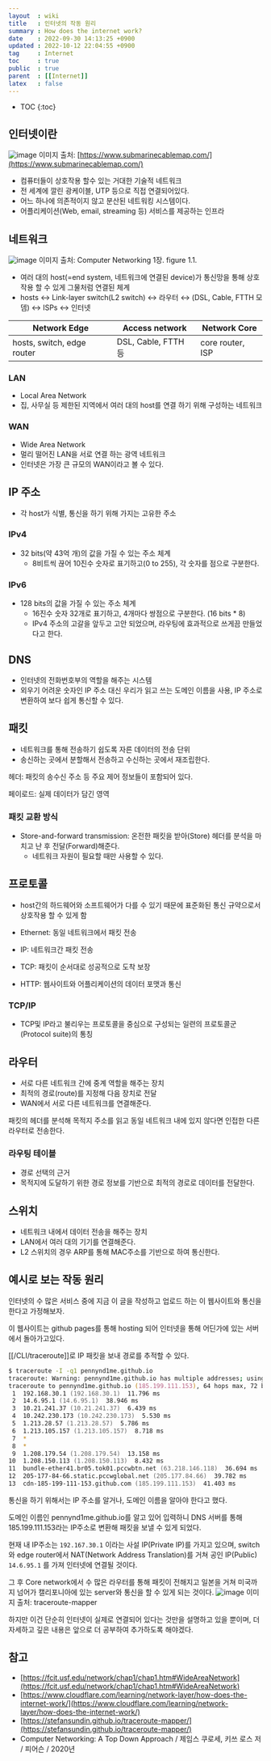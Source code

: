 ```yaml
---
layout  : wiki
title   : 인터넷의 작동 원리
summary : How does the internet work?
date    : 2022-09-30 14:13:25 +0900
updated : 2022-10-12 22:04:55 +0900
tag     : Internet
toc     : true
public  : true
parent  : [[Internet]]
latex   : false
---
```

* TOC
{:toc}

## 인터넷이란

![image]( /resource/wiki/how-does-the-internet-work/193767971-e5d8cab6-52fc-4aba-982d-b8f9605a87e5.png )
이미지 출처: [https://www.submarinecablemap.com/](https://www.submarinecablemap.com/)

- 컴퓨터들이 상호작용 할수 있는 거대한 기술적 네트워크
- 전 세계에 깔린 광케이블, UTP 등으로 직접 연결되어있다.
- 어느 하나에 의존적이지 않고 분산된 네트워킹 시스템이다.
- 어플리케이션(Web, email, streaming 등) 서비스를 제공하는 인프라

## 네트워크

![image]( /resource/wiki/how-does-the-internet-work/194316474-99c8b996-fb1d-454e-816e-e652eae4e896.png )
이미지 출처: Computer Networking 1장. figure 1.1.

- 여러 대의 host(=end system, 네트워크에 연결된 device)가 통신망을 통해 상호작용 할 수 있게 그물처럼 연결된 체계
- hosts ↔ Link-layer switch(L2 switch) ↔ 라우터 ↔ (DSL, Cable, FTTH 모뎀) ↔ ISPs ↔ 인터넷

| Network Edge               | Access network             | Network Core     |
|----------------------------|----------------------------|------------------|
| hosts, switch, edge router | DSL, Cable, FTTH 등        | core router, ISP |

### LAN

- Local Area Network
- 집, 사무실 등 제한된 지역에서 여러 대의 host를 연결 하기 위해 구성하는 네트워크

### WAN

- Wide Area Network
- 멀리 떨어진 LAN을 서로 연결 하는 광역 네트워크
- 인터넷은 가장 큰 규모의 WAN이라고 볼 수 있다.

## IP 주소

- 각 host가 식별, 통신을 하기 위해 가지는 고유한 주소

### IPv4

- 32 bits(약 43억 개)의 값을 가질 수 있는 주소 체계
  - 8비트씩 끊어 10진수 숫자로 표기하고(0 to 255), 각 숫자를 점으로 구분한다.

### IPv6

- 128 bits의 값을 가질 수 있는 주소 체계
  - 16진수 숫자 32개로 표기하고, 4개마다 쌍점으로 구분한다. (16 bits * 8)
  - IPv4 주소의 고갈을 앞두고 고안 되었으며, 라우팅에 효과적으로 쓰게끔 만들었다고 한다.

## DNS

- 인터넷의 전화번호부의 역할을 해주는 시스템
- 외우기 어려운 숫자인 IP 주소 대신 우리가 읽고 쓰는 도메인 이름을 사용, IP 주소로 변환하여 보다 쉽게 통신할 수 있다.

## 패킷

- 네트워크를 통해 전송하기 쉽도록 자른 데이터의 전송 단위
- 송신하는 곳에서 분할해서 전송하고 수신하는 곳에서 재조립한다.

헤더: 패킷의 송수신 주소 등 주요 제어 정보들이 포함되어 있다.

페이로드: 실제 데이터가 담긴 영역

### 패킷 교환 방식

- Store-and-forward transmission: 온전한 패킷을 받아(Store) 헤더를 분석을 마치고 난 후 전달(Forward)해준다.
  - 네트워크 자원이 필요할 때만 사용할 수 있다.

## 프로토콜

- host간의 하드웨어와 소프트웨어가 다를 수 있기 때문에 표준화된 통신 규약으로서 상호작용 할 수 있게 함

- Ethernet: 동일 네트워크에서 패킷 전송
- IP: 네트워크간 패킷 전송
- TCP: 패킷이 순서대로 성공적으로 도착 보장
- HTTP: 웹사이트와 어플리케이션의 데이터 포맷과 통신

### TCP/IP

- TCP및 IP라고 불리우는 프로토콜을 중심으로 구성되는 일련의 프로토콜군(Protocol suite)의 통칭

## 라우터

- 서로 다른 네트워크 간에 중계 역할을 해주는 장치
- 최적의 경로(route)를 지정해 다음 장치로 전달
- WAN에서 서로 다른 네트워크를 연결해준다.

패킷의 헤더를 분석해 목적지 주소를 읽고 동일 네트워크 내에 있지 않다면 인접한 다른 라우터로 전송한다.

### 라우팅 테이블

- 경로 선택의 근거
- 목적지에 도달하기 위한 경로 정보를 기반으로 최적의 경로로 데이터를 전달한다.

## 스위치

- 네트워크 내에서 데이터 전송을 해주는 장치
- LAN에서 여러 대의 기기를 연결해준다.
- L2 스위치의 경우 ARP를 통해 MAC주소를 기반으로 하여 통신한다.

## 예시로 보는 작동 원리

인터넷의 수 많은 서비스 중에 지금 이 글을 작성하고 업로드 하는 이 웹사이트와 통신을 한다고 가정해보자.

이 웹사이트는 github pages를 통해 hosting 되어 인터넷을 통해 어딘가에 있는 서버에서 돌아가고있다.

[[/CLI/traceroute]]로 IP 패킷을 보내 경로를 추적할 수 있다.

```zsh
$ traceroute -I -q1 pennynd1me.github.io
traceroute: Warning: pennynd1me.github.io has multiple addresses; using 185.199.111.153
traceroute to pennynd1me.github.io (185.199.111.153), 64 hops max, 72 byte packets
 1  192.168.30.1 (192.168.30.1)  11.796 ms
 2  14.6.95.1 (14.6.95.1)  38.946 ms
 3  10.21.241.37 (10.21.241.37)  6.439 ms
 4  10.242.230.173 (10.242.230.173)  5.530 ms
 5  1.213.28.57 (1.213.28.57)  5.786 ms
 6  1.213.105.157 (1.213.105.157)  8.718 ms
 7  *
 8  *
 9  1.208.179.54 (1.208.179.54)  13.158 ms
10  1.208.150.113 (1.208.150.113)  8.432 ms
11  bundle-ether41.br05.tok01.pccwbtn.net (63.218.146.118)  36.694 ms
12  205-177-84-66.static.pccwglobal.net (205.177.84.66)  39.782 ms
13  cdn-185-199-111-153.github.com (185.199.111.153)  41.403 ms
```

통신을 하기 위해서는 IP 주소를 알거나, 도메인 이름을 알아야 한다고 했다.

도메인 이름인 pennynd1me.github.io를 알고 있어 입력하니 DNS 서버를 통해 185.199.111.153라는 IP주소로 변환해 패킷을 보낼 수 있게 되었다.

현재 내 IP주소는 `192.167.30.1` 이라는 사설 IP(Private IP)를 가지고 있으며, switch와 edge router에서 NAT(Network Address Translation)를 거쳐 공인 IP(Public) `14.6.95.1` 를 가져 인터넷에 연결될 것이다.

그 후 Core network에서 수 많은 라우터를 통해 패킷이 전해지고 일본을 거쳐 미국까지 넘어가 캘리포니아에 있는 server와 통신을 할 수 있게 되는 것이다.
![image]( /resource/wiki/how-does-the-internet-work/195280526-3dff0d33-4bcf-41e2-be71-32346749a627.png )
이미지 출처: traceroute-mapper

하지만 이건 단순히 인터넷이 실제로 연결되어 있다는 것만을 설명하고 있을 뿐이며, 더 자세하고 깊은 내용은 앞으로 더 공부하여 추가하도록 해야겠다.

## 참고

- [https://fcit.usf.edu/network/chap1/chap1.htm#WideAreaNetwork](https://fcit.usf.edu/network/chap1/chap1.htm#WideAreaNetwork)
- [https://www.cloudflare.com/learning/network-layer/how-does-the-internet-work/](https://www.cloudflare.com/learning/network-layer/how-does-the-internet-work/)
- [https://stefansundin.github.io/traceroute-mapper/](https://stefansundin.github.io/traceroute-mapper/)
- Computer Networking: A Top Down Approach / 제임스 쿠로세, 키쓰 로스 저 / 피어슨 / 2020년
